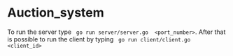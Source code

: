 # Auction_system

To run the server type ``` go run server/server.go  <port_number>```.
After that is possible to run the client by typing ``` go run client/client.go  <client_id>```
